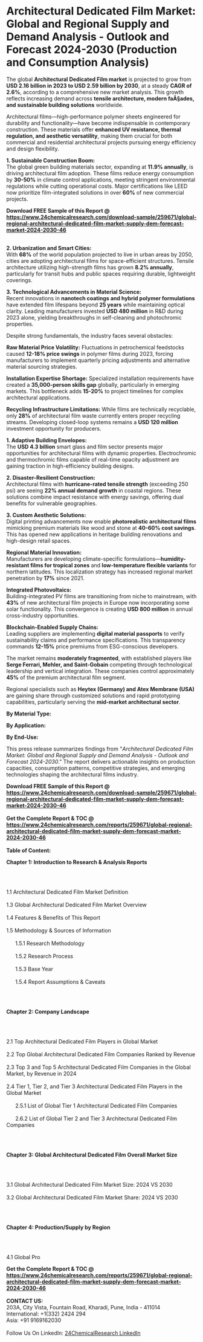 <h1>Architectural Dedicated Film Market: Global and Regional Supply and Demand Analysis - Outlook and Forecast 2024-2030 (Production and Consumption Analysis)</h1><p>The global <strong>Architectural Dedicated Film market</strong> is projected to grow from <strong>USD 2.16 billion in 2023 to USD 2.59 billion by 2030</strong>, at a steady <strong>CAGR of 2.6%</strong>, according to a comprehensive new market analysis. This growth reflects increasing demand across <strong>tensile architecture, modern faÃ§ades, and sustainable building solutions</strong> worldwide.</p><p>Architectural films—high-performance polymer sheets engineered for durability and functionality—have become indispensable in contemporary construction. These materials offer <strong>enhanced UV resistance, thermal regulation, and aesthetic versatility</strong>, making them crucial for both commercial and residential architectural projects pursuing energy efficiency and design flexibility.</p><p><strong>1. Sustainable Construction Boom:</strong><br>
The global green building materials sector, expanding at <strong>11.9% annually</strong>, is driving architectural film adoption. These films reduce energy consumption by <strong>30-50%</strong> in climate control applications, meeting stringent environmental regulations while cutting operational costs. Major certifications like LEED now prioritize film-integrated solutions in over <strong>60%</strong> of new commercial projects.</p><div><b>Download FREE Sample of this Report @ 
            <a href="https://www.24chemicalresearch.com/download-sample/259671/global-regional-architectural-dedicated-film-market-supply-dem-forecast-market-2024-2030-46">
            https://www.24chemicalresearch.com/download-sample/259671/global-regional-architectural-dedicated-film-market-supply-dem-forecast-market-2024-2030-46</a></b></div><br><p><strong>2. Urbanization and Smart Cities:</strong><br>
With <strong>68%</strong> of the world population projected to live in urban areas by 2050, cities are adopting architectural films for space-efficient structures. Tensile architecture utilizing high-strength films has grown <strong>8.2% annually</strong>, particularly for transit hubs and public spaces requiring durable, lightweight coverings.</p><p><strong>3. Technological Advancements in Material Science:</strong><br>
Recent innovations in <strong>nanotech coatings and hybrid polymer formulations</strong> have extended film lifespans beyond <strong>25 years</strong> while maintaining optical clarity. Leading manufacturers invested <strong>USD 480 million</strong> in R&amp;D during 2023 alone, yielding breakthroughs in self-cleaning and photochromic properties.</p><p>Despite strong fundamentals, the industry faces several obstacles:</p><p><strong>Raw Material Price Volatility:</strong> Fluctuations in petrochemical feedstocks caused <strong>12-18% price swings</strong> in polymer films during 2023, forcing manufacturers to implement quarterly pricing adjustments and alternative material sourcing strategies.</p><p><strong>Installation Expertise Shortage:</strong> Specialized installation requirements have created a <strong>35,000-person skills gap</strong> globally, particularly in emerging markets. This bottleneck adds <strong>15-20%</strong> to project timelines for complex architectural applications.</p><p><strong>Recycling Infrastructure Limitations:</strong> While films are technically recyclable, only <strong>28%</strong> of architectural film waste currently enters proper recycling streams. Developing closed-loop systems remains a <strong>USD 120 million</strong> investment opportunity for producers.</p><p><strong>1. Adaptive Building Envelopes:</strong><br>
The <strong>USD 4.3 billion</strong> smart glass and film sector presents major opportunities for architectural films with dynamic properties. Electrochromic and thermochromic films capable of real-time opacity adjustment are gaining traction in high-efficiency building designs.</p><p><strong>2. Disaster-Resilient Construction:</strong><br>
Architectural films with <strong>hurricane-rated tensile strength</strong> (exceeding 250 psi) are seeing <strong>22% annual demand growth</strong> in coastal regions. These solutions combine impact resistance with energy savings, offering dual benefits for vulnerable geographies.</p><p><strong>3. Custom Aesthetic Solutions:</strong><br>
Digital printing advancements now enable <strong>photorealistic architectural films</strong> mimicking premium materials like wood and stone at <strong>40-60% cost savings</strong>. This has opened new applications in heritage building renovations and high-design retail spaces.</p><p><strong>Regional Material Innovation:</strong><br>
	Manufacturers are developing climate-specific formulations—<strong>humidity-resistant films for tropical zones</strong> and <strong>low-temperature flexible variants</strong> for northern latitudes. This localization strategy has increased regional market penetration by <strong>17%</strong> since 2021.</p><p><strong>Integrated Photovoltaics:</strong><br>
	Building-integrated PV films are transitioning from niche to mainstream, with <strong>43%</strong> of new architectural film projects in Europe now incorporating some solar functionality. This convergence is creating <strong>USD 800 million</strong> in annual cross-industry opportunities.</p><p><strong>Blockchain-Enabled Supply Chains:</strong><br>
	Leading suppliers are implementing <strong>digital material passports</strong> to verify sustainability claims and performance specifications. This transparency commands <strong>12-15%</strong> price premiums from ESG-conscious developers.</p><p>The market remains <strong>moderately fragmented</strong>, with established players like <strong>Serge Ferrari, Mehler, and Saint-Gobain</strong> competing through technological leadership and vertical integration. These companies control approximately <strong>45%</strong> of the premium architectural film segment.</p><p>Regional specialists such as <strong>Heytex (Germany) and Atex Membrane (USA)</strong> are gaining share through customized solutions and rapid prototyping capabilities, particularly serving the <strong>mid-market architectural sector</strong>.</p><p><strong>By Material Type:</strong></p><p><strong>By Application:</strong></p><p><strong>By End-Use:</strong></p><p>This press release summarizes findings from "<em>Architectural Dedicated Film Market: Global and Regional Supply and Demand Analysis - Outlook and Forecast 2024-2030</em>." The report delivers actionable insights on production capacities, consumption patterns, competitive strategies, and emerging technologies shaping the architectural films industry.</p><div><b>Download FREE Sample of this Report @ 
            <a href="https://www.24chemicalresearch.com/download-sample/259671/global-regional-architectural-dedicated-film-market-supply-dem-forecast-market-2024-2030-46">
            https://www.24chemicalresearch.com/download-sample/259671/global-regional-architectural-dedicated-film-market-supply-dem-forecast-market-2024-2030-46</a></b></div><br><div><b>Get the Complete Report & TOC @ 
            <a href="https://www.24chemicalresearch.com/reports/259671/global-regional-architectural-dedicated-film-market-supply-dem-forecast-market-2024-2030-46">
            https://www.24chemicalresearch.com/reports/259671/global-regional-architectural-dedicated-film-market-supply-dem-forecast-market-2024-2030-46</a></b></div><br>
            <b>Table of Content:</b><p><p><strong>Chapter 1: Introduction to Research &amp; Analysis Reports</strong></p><br />
<br />
<p>1.1 Architectural Dedicated Film Market Definition<br /><br />
1.3 Global Architectural Dedicated Film Market Overview<br /><br />
1.4 Features &amp; Benefits of This Report<br /><br />
1.5 Methodology &amp; Sources of Information<br /><br />
&nbsp;&nbsp;&nbsp;&nbsp;&nbsp; 1.5.1 Research Methodology<br /><br />
&nbsp;&nbsp;&nbsp;&nbsp;&nbsp; 1.5.2 Research Process<br /><br />
&nbsp;&nbsp;&nbsp;&nbsp;&nbsp; 1.5.3 Base Year<br /><br />
&nbsp;&nbsp;&nbsp;&nbsp;&nbsp; 1.5.4 Report Assumptions &amp; Caveats</p><br />
<br />
<p><strong>Chapter 2: Company Landscape</strong></p><br />
<br />
<p>2.1 Top Architectural Dedicated Film Players in Global Market<br /><br />
2.2 Top Global Architectural Dedicated Film Companies Ranked by Revenue<br /><br />
2.3 Top 3 and Top 5 Architectural Dedicated Film Companies in the Global Market, by Revenue in 2024<br /><br />
2.4 Tier 1, Tier 2, and Tier 3 Architectural Dedicated Film Players in the Global Market<br /><br />
&nbsp;&nbsp;&nbsp;&nbsp;&nbsp; 2.5.1 List of Global Tier 1 Architectural Dedicated Film Companies<br /><br />
&nbsp;&nbsp;&nbsp;&nbsp;&nbsp; 2.6.2 List of Global Tier 2 and Tier 3 Architectural Dedicated Film Companies</p><br />
<br />
<p><strong>Chapter 3: Global Architectural Dedicated Film Overall Market Size</strong></p><br />
<br />
<p>3.1 Global Architectural Dedicated Film Market Size: 2024 VS 2030<br /><br />
3.2 Global Architectural Dedicated Film Market Share: 2024 VS 2030</p><br />
<br />
<p><strong>Chapter 4: Production/Supply by Region</strong></p><br />
<br />
<p>4.1 Global Pro</p><div><b>Get the Complete Report & TOC @ 
            <a href="https://www.24chemicalresearch.com/reports/259671/global-regional-architectural-dedicated-film-market-supply-dem-forecast-market-2024-2030-46">
            https://www.24chemicalresearch.com/reports/259671/global-regional-architectural-dedicated-film-market-supply-dem-forecast-market-2024-2030-46</a></b></div><br><b>CONTACT US:</b><br>
            203A, City Vista, Fountain Road, Kharadi, Pune, India - 411014<br>
            International: +1(332) 2424 294<br>
            Asia: +91 9169162030 <br><br>
            Follow Us On LinkedIn: <a href="https://www.linkedin.com/company/24chemicalresearch/">24ChemicalResearch LinkedIn</a>